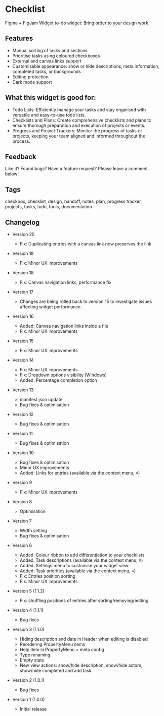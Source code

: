 # Checklist

Figma + FigJam Widget to-do widget: Bring order to your design work.

## Features

- Manual sorting of tasks and sections
- Prioritise tasks using coloured checkboxes
- External and canvas links support
- Customisable appearance: show or hide descriptions, meta information, completed tasks, or backgrounds
- Editing protection
- Dark mode support

## What this widget is good for: 

- Todo Lists: Efficiently manage your tasks and stay organised with versatile and easy-to-use todo lists.
- Checklists and Plans: Create comprehensive checklists and plans to ensure thorough preparation and execution of projects or events.
- Progress and Project Trackers: Monitor the progress of tasks or projects, keeping your team aligned and informed throughout the process. 

## Feedback

Like it? Found bugs? Have a feature request? 
Please leave a comment below!

## Tags

checkbox, checklist, design, handoff, notes, plan, progress tracker, projects, tasks, todo, tools, documentation

## Changelog

- Version 20
    - Fix: Duplicating entries with a canvas link now preserves the link

- Version 19
    - Fix: Minor UX improvements

- Version 18
    - Fix: Canvas navigation links, performance fix

- Version 17
    - Changes are being rolled back to version 15 to investigate issues affecting widget performance.

- Version 16
    - Added: Canvas navigation links inside a file
    - Fix: Minor UX improvements

- Version 15
    - Fix: Minor UX improvements

- Version 14
    - Fix: Minor UX improvements
    - Fix: Dropdown options visibility (Windows)
    - Added: Percentage completion option

- Version 13
    - manifest.json update
    - Bug fixes & optimisation

- Version 12
    - Bug fixes & optimisation

- Version 11
    - Bug fixes & optimisation

- Version 10
    - Bug fixes & optimisation
    - Minor UX improvements
    - Added: Links for entries (available via the context menu, ≡)

- Version 9
    - Fix: Minor UX improvements

- Version 8
    - Optimisation

- Version 7
    - Width setting
    - Bug fixes & optimisation

- Version 6
    - Added: Colour ribbon to add differentiation to your checklists
    - Added: Task descriptions (available via the context menu, ≡)
    - Added: Settings menu to customise your widget view
    - Added: Task priorities (available via the context menu, ≡)
    - Fix: Entries position sorting
    - Fix: Minor UX improvements

- Version 5 (1.1.2)
    - Fix: shuffling positions of entries after sorting/removing/editing

- Version 4 (1.1.1)
    - Bug fixes

- Version 3 (1.1.0)
    - Hiding description and date in Header when editing is disabled
    - Reordering PropertyMenu items
    - Help item in PropertyMenu + meta config
    - Type renaming
    - Empty state
    - New view actions: show/hide description, show/hide actors, show/hide completed and add task

- Version 2 (1.0.1)
    - Bug fixes

- Version 1 (1.0.0)
    - Initial release
